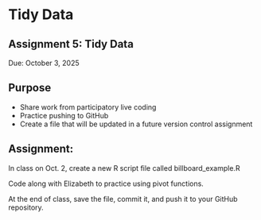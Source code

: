 # Tidy Data


## Assignment 5: Tidy Data

Due: October 3, 2025

## Purpose

- Share work from participatory live coding
- Practice pushing to GitHub
- Create a file that will be updated in a future version control
  assignment

## Assignment:

In class on Oct. 2, create a new R script file called
billboard_example.R

Code along with Elizabeth to practice using pivot functions.

At the end of class, save the file, commit it, and push it to your
GitHub repository.
